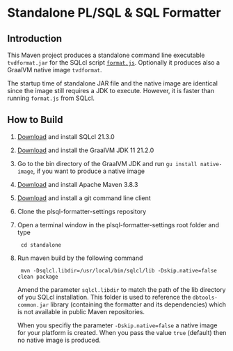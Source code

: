 # Standalone PL/SQL & SQL Formatter

## Introduction

This Maven project produces a standalone command line executable `tvdformat.jar` for the SQLcl script [`format.js`](../sqlcl/format.js). Optionally it produces also a GraalVM native image `tvdformat`.

The startup time of standalone JAR file and the native image are identical since the image still requires a JDK to execute. However, it is faster than running `format.js` from SQLcl.

## How to Build

1. [Download](https://www.oracle.com/tools/downloads/sqlcl-downloads.html) and install SQLcl 21.3.0
2. [Download](https://github.com/graalvm/graalvm-ce-builds/releases) and install the GraalVM JDK 11 21.2.0
3. Go to the bin directory of the GraalVM JDK and run `gu install native-image`, if you want to produce a native image
4. [Download](https://maven.apache.org/download.cgi) and install Apache Maven 3.8.3
5. [Download](https://git-scm.com/downloads) and install a git command line client
6. Clone the plsql-formatter-settings repository
7. Open a terminal window in the plsql-formatter-settings root folder and type

		cd standalone

6. Run maven build by the following command

		mvn -Dsqlcl.libdir=/usr/local/bin/sqlcl/lib -Dskip.native=false clean package

	Amend the parameter `sqlcl.libdir` to match the path of the lib directory of you SQLcl installation. This folder is used to reference the `dbtools-common.jar` library (containing the formatter and its dependencies) which is not available in public Maven repositories. 
	
	When you specifiy the parameter `-Dskip.native=false` a native image for your platform is created. When you pass the value `true` (default) then no native image is produced.
